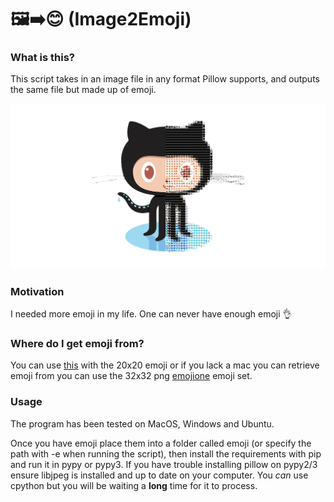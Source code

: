 # 🖼➡️😊 (Image2Emoji)
### What is this?
This script takes in an image file in any format Pillow supports, and outputs the same file but made up of emoji.

![Imagine an image, but made of emoji, then insert it in this spot and be amazed.](sample.png "Emoji Sample")

### Motivation
I needed more emoji in my life. One can never have enough emoji 👌

### Where do I get emoji from?
You can use [this](https://github.com/tmm1/emoji-extractor) with the 20x20 emoji or if you lack a mac you can retrieve emoji from you can use the 32x32 png [emojione](https://www.emojione.com/developers/download) emoji set.

### Usage
The program has been tested on MacOS, Windows and Ubuntu.

Once you have emoji place them into a folder called emoji (or specify the path with -e when running the script), then install the requirements with pip and run it in pypy or pypy3.
If you have trouble installing pillow on pypy2/3 ensure libjpeg is installed and up to date on your computer.
You _can_ use cpython but you will be waiting a **long** time for it to process.
